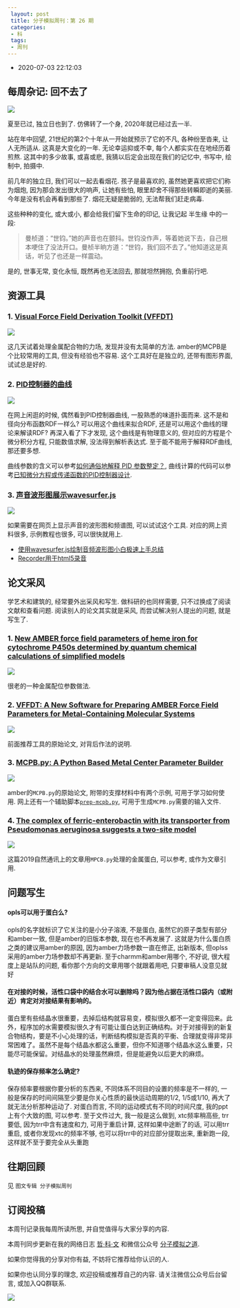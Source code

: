```yaml
---
 layout: post
 title: 分子模拟周刊：第 26 期
 categories:
 - 科
 tags:
 - 周刊
---
```


- 2020-07-03 22:12:03

## 每周杂记: 回不去了

![](https://jerkwin.github.com/pic/weekly/26_0.jpg)

夏至已过, 独立日也到了. 仿佛转了一个身, 2020年就已经过去一半.

站在年中回望, 21世纪的第2个十年从一开始就预示了它的不凡, 各种纷至沓来, 让人无所适从. 这真是大变化的一年. 无论幸运抑或不幸, 每个人都实实在在地经历着煎熬. 这其中的多少故事, 或喜或悲, 我猜以后定会出现在我们的记忆中, 书写中, 绘制中, 拍摄中.

前几年的独立日, 我们可以一起去看烟花. 孩子是最喜欢的, 虽然她更喜欢把它们称为烟炮, 因为那会发出很大的响声, 让她有些怕, 眼里却舍不得那些转瞬即逝的美丽. 今年是没有机会再看到那些了. 烟花无疑是脆弱的, 无法帮我们赶走病毒.

这些种种的变化, 或大或小, 都会给我们留下生命的印记, 让我记起 半生缘 中的一段:

>曼桢道：“世钧。”她的声音也在颤抖。世钧没作声，等着她说下去，自己根本哽住了没法开口。曼桢半晌方道：“世钧，我们回不去了。”他知道这是真话，听见了也还是一样震动。

是的, 世事无常, 变化永恒, 既然再也无法回去, 那就坦然拥抱, 负重前行吧.

## 资源工具

### 1. [Visual Force Field Derivation Toolkit (VFFDT)](https://www.dropbox.com/sh/hlefz8xy8o23q44/AADwmBt90Zr7ygJ-El0qC-C1a/VFFDT_updated_20200515)

![](https://jerkwin.github.com/pic/weekly/26_vffdt.png)

这几天试着处理金属配合物的力场, 发现并没有太简单的方法. amber的MCPB是个比较常用的工具, 但没有经验也不容易. 这个工具好在是独立的, 还带有图形界面, 试试总是好的.

### 2. [PID控制器的曲线](https://zh.wikipedia.org/zh/PID%E6%8E%A7%E5%88%B6%E5%99%A8)

![](https://jerkwin.github.com/pic/weekly/26_pid.jpg)

在网上闲逛的时候, 偶然看到PID控制器曲线, 一股熟悉的味道扑面而来. 这不是和径向分布函数RDF一样么? 可以用这个曲线来拟合RDF, 还是可以用这个曲线的理论来解读RDF? 再深入看了下才发现, 这个曲线是有物理意义的, 但对应的方程是个微分积分方程, 只能数值求解, 没法得到解析表达式. 至于能不能用于解释RDF曲线, 那还要多想.

曲线参数的含义可以参考[如何通俗地解释 PID 参数整定？](https://www.zhihu.com/question/23088613), 曲线计算的代码可以参考[已知微分方程或传递函数的PID控制器设计](https://blog.csdn.net/song430/article/details/88053506).

### 3. [声音波形图展示wavesurfer.js](https://wavesurfer-js.org/)

![](https://jerkwin.github.com/pic/weekly/26_wav.png)

如果需要在网页上显示声音的波形图和频谱图, 可以试试这个工具. 对应的网上资料很多, 示例教程也很多, 可以很快就用上.

- [使用wavesurfer.js绘制音频波形图小白极速上手总结](https://www.cnblogs.com/zhangxingcomeon/p/10428895.html)
- [Recorder用于html5录音](https://github.com/xiangyuecn/Recorder)

## 论文采风

学艺术和建筑的, 经常要外出采风和写生. 做科研的也同样需要, 只不过换成了阅读文献和查看问题. 阅读别人的论文其实就是采风, 而尝试解决别人提出的问题, 就是写生了.

### 1. [New AMBER force field parameters of heme iron for cytochrome P450s determined by quantum chemical calculations of simplified models](http://dx.doi.org/10.1002/jcc.20221)

![](https://jerkwin.github.com/pic/weekly/26_heme.png)

很老的一种金属配位参数做法.

### 2. [VFFDT: A New Software for Preparing AMBER Force Field Parameters for Metal-Containing Molecular Systems](http://dx.doi.org/10.1021/acs.jcim.5b00687)

![](https://jerkwin.github.com/pic/weekly/26_vffdt2.png)

前面推荐工具的原始论文, 对背后作法的说明.

### 3. [MCPB.py: A Python Based Metal Center Parameter Builder](http://dx.doi.org/10.1021/acs.jcim.5b00674)

![](https://jerkwin.github.com/pic/weekly/26_mcpb.png)

amber的`MCPB.py`的原始论文, 附带的支撑材料中有两个示例, 可用于学习如何使用. 网上还有一个辅助脚本[`prep-mcpb.py`](https://github.com/jaimergp/prep-mcpb), 可用于生成`MCPB.py`需要的输入文件.

### 4. [The complex of ferric-enterobactin with its transporter from Pseudomonas aeruginosa suggests a two-site model](http://dx.doi.org/10.1038/s41467-019-11508-y)

![](https://jerkwin.github.com/pic/weekly/26_nc.png)

这篇2019自然通讯上的文章用`MPCB.py`处理的金属蛋白, 可以参考, 或作为文章引用.

## 问题写生

#### opls可以用于蛋白么?

opls的名字就标识了它关注的是小分子溶液, 不是蛋白, 虽然它的原子类型有部分和amber一致, 但是amber的旧版本参数, 现在也不再发展了. 这就是为什么蛋白质之类的建议用amber的原因, 因为amber力场参数一直在修正, 出新版本, 但oplss采用的amber力场参数却不再更新. 至于charmm和amber用哪个, 不好说, 很大程度上是站队的问题, 看你那个方向的文章用哪个就跟着用吧, 只要审稿人没意见就好

#### 在对接的时候，活性口袋中的结合水可以删除吗？因为他占据在活性口袋内（或附近）肯定对对接结果有影响的。

蛋白里有些结晶水很重要，去掉后结构就容易变，模拟很久都不一定变得回来。此外，程序加的水需要模拟很久才有可能让蛋白达到正确结构。对于对接得到的新复合物结构，要是不小心处理的话，判断结构模拟是否真的平衡、合理就变得非常非常困难了。虽然不是每个结晶水都这么重要，但你不知道哪个结晶水这么重要，只能尽可能保留。对结晶水的处理虽然麻烦，但是能避免以后更大的麻烦。

#### 轨迹的保存频率怎么确定?

保存频率要根据你要分析的东西来, 不同体系不同目的设置的频率是不一样的, 一般是保存的时间间隔至少要是你关心性质的最快运动周期的1/2, 1/5或1/10, 再大了就无法分析那种运动了. 对蛋白而言, 不同的运动模式有不同的时间尺度, 我的ppt上有个大致的图, 可以参考. 至于文件过大, 我一般是这么做到, xtc频率稍高些, trr要低, 因为trr中含有速度和力, 可用于重启计算, 这样如果中途断了的话, 可以用trr重启, 或者你发现xtc的频率不够, 也可以将trr中的对应部分提取出来, 重新跑一段, 这样就不至于要完全从头重跑

## 往期回顾

见 `图文专辑 分子模拟周刊`

## 订阅投稿

本周刊记录我每周所读所思, 并自觉值得与大家分享的内容.

本周刊同步更新在我的网络日志 [哲·科·文](https://jerkwin.github.com/) 和微信公众号 [分子模拟之道](https://mp.weixin.qq.com/s?__biz=MzI5MzI5NzgyNA==&mid=2247484628&idx=1&sn=a928af5f252a4b1405d4130454f8c971&chksm=ec750f1bdb02860dfd4d50f40950c95d27e71bddff4d14385e5a9d78ba3340d3d170e2ff578a&token=1361388059&lang=zh_CN#rd).

如果你觉得我的分享对你有益, 不妨将它推荐给你认识的人.

如果你也认同分享的理念, 欢迎投稿或推荐自己的内容. 请关注微信公众号后台留言, 或加入QQ群联系.

![](https://jerkwin.github.com/jscss/molsimart.png)


